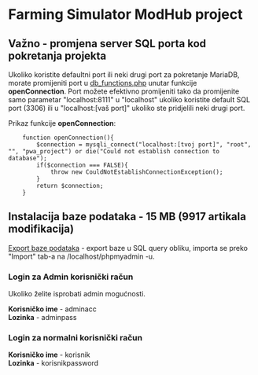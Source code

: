 # Farming Simulator ModHub project

## Važno - promjena server SQL porta kod pokretanja projekta

Ukoliko koristite defaultni port ili neki drugi port za pokretanje MariaDB, morate promijeniti port u [db_functions.php](./fetch_mods_script/db/database_functions/db_functions.php) unutar funkcije **openConnection**. Port možete efektivno promijeniti tako da promijenite samo parametar "localhost:8111" u "localhost" ukoliko koristite default SQL port (3306) ili u "localhost:[vaš port]" ukoliko ste pridjelili neki drugi port.

Prikaz funkcije **openConnection**: 
```
    function openConnection(){
        $connection = mysqli_connect("localhost:[tvoj port]", "root", "", "pwa_project") or die("Could not establish connection to database"); 
        if($connection === FALSE){
            throw new CouldNotEstablishConnectionException();
        } 
        return $connection; 
    }
```

## Instalacija baze podataka - 15 MB (9917 artikala modifikacija)

[Export baze podataka](./pwa_project_db.sql) - export baze u SQL query obliku, importa se preko "Import" tab-a na /localhost/phpmyadmin -u.

### Login za Admin korisnički račun

Ukoliko želite isprobati admin mogućnosti.

**Korisničko ime** - adminacc <br>
**Lozinka** - adminpass <br>

### Login za normalni korisnički račun

**Korisničko ime** - korisnik <br>
**Lozinka** - korisnikpassword <br>